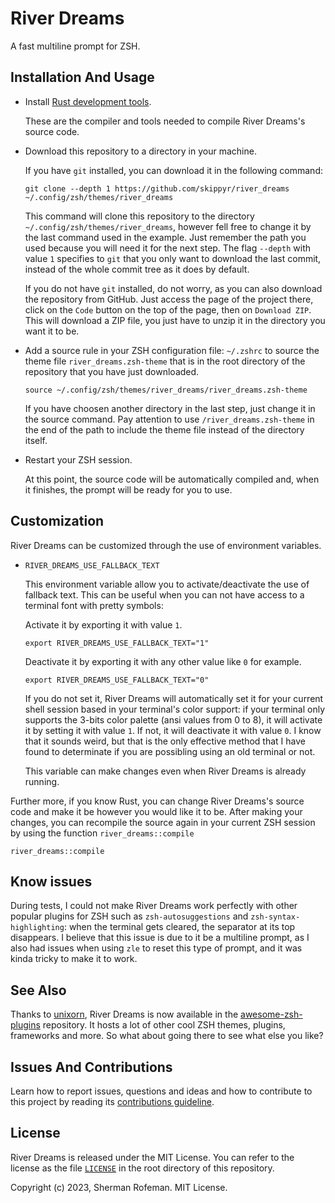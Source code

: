 <h1>River Dreams</h1>
	<p>A fast multiline prompt for ZSH.</p>
	<h2>Installation And Usage</h2>
		<ul>
			<li>Install <a href="https://www.rust-lang.org/">Rust development tools</a>.</li>
			<p>These are the compiler and tools needed to compile River Dreams's source code.</p>
			<li>Download this repository to a directory in your machine.</li>
			<p>If you have <code>git</code> installed, you can download it in the following command:</p>
			<pre><code>git clone --depth 1 https://github.com/skippyr/river_dreams ~/.config/zsh/themes/river_dreams</code></pre>
			<p>This command will clone this repository to the directory <code>~/.config/zsh/themes/river_dreams</code>, however fell free to change it by the last command used in the example. Just remember the path you used because you will need it for the next step. The flag <code>--depth</code> with value <code>1</code> specifies to <code>git</code> that you only want to download the last commit, instead of the whole commit tree as it does by default.</p>
			<p>If you do not have <code>git</code> installed, do not worry, as you can also download the repository from GitHub. Just access the page of the project there, click on the <code>Code</code> button on the top of the page, then on <code>Download ZIP</code>. This will download a ZIP file, you just have to unzip it in the directory you want it to be.</p>
			<li>Add a source rule in your ZSH configuration file: <code>~/.zshrc</code> to source the theme file <code>river_dreams.zsh-theme</code> that is in the root directory of the repository that you have just downloaded.</li>
			<pre><code>source ~/.config/zsh/themes/river_dreams/river_dreams.zsh-theme</code></pre>
			<p>If you have choosen another directory in the last step, just change it in the source command. Pay attention to use <code>/river_dreams.zsh-theme</code> in the end of the path to include the theme file instead of the directory itself.</p>
			<li>Restart your ZSH session.</li>
			<p>At this point, the source code will be automatically compiled and, when it finishes, the prompt will be ready for you to use.</p>
		</ul>
	<h2>Customization</h2>
		<p>River Dreams can be customized through the use of environment variables.</p>
		<ul>
			<li><code>RIVER_DREAMS_USE_FALLBACK_TEXT</code></li>
			<p>This environment variable allow you to activate/deactivate the use of fallback text. This can be useful when you can not have access to a terminal font with pretty symbols:</p>
			<p>Activate it by exporting it with value <code>1</code>.</p>
			<pre><code>export RIVER_DREAMS_USE_FALLBACK_TEXT="1"</code></pre>
			<p>Deactivate it by exporting it with any other value like <code>0</code> for example.</p>
			<pre><code>export RIVER_DREAMS_USE_FALLBACK_TEXT="0"</code></pre>
			<p>If you do not set it, River Dreams will automatically set it for your current shell session based in your terminal's color support: if your terminal only supports the 3-bits color palette (ansi values from 0 to 8), it will activate it by setting it with value <code>1</code>. If not, it will deactivate it with value <code>0</code>. I know that it sounds weird, but that is the only effective method that I have found to determinate if you are possibling using an old terminal or not.</p>
			<p>This variable can make changes even when River Dreams is already running.</p>
		</ul>
		<p>Further more, if you know Rust, you can change River Dreams's source code and make it be however you would like it to be. After making your changes, you can recompile the source again in your current ZSH session by using the function <code>river_dreams::compile</code></p>
		<pre><code>river_dreams::compile</code></pre>
	<h2>Know issues</h2>
		<p>During tests, I could not make River Dreams work perfectly with other popular plugins for ZSH such as <code>zsh-autosuggestions</code> and <code>zsh-syntax-highlighting</code>: when the terminal gets cleared, the separator at its top disappears. I believe that this issue is due to it be a multiline prompt, as I also had issues when using <code>zle</code> to reset this type of prompt, and it was kinda tricky to make it to work.</p>
	<h2>See Also</h2>
		<p>Thanks to <a href="https://github.com/unixorn">unixorn</a>, River Dreams is now available in the <a href="https://github.com/unixorn/awesome-zsh-plugins">awesome-zsh-plugins</a> repository. It hosts a lot of other cool ZSH themes, plugins, frameworks and more. So what about going there to see what else you like?</p>
	<h2>Issues And Contributions</h2>
		<p>Learn how to report issues, questions and ideas and how to contribute to this project by reading its <a href="https://skippyr.github.io/materials/pages/contributions_guideline.html">contributions guideline</a>.</p>
	<h2>License</h2>
		<p>River Dreams is released under the MIT License. You can refer to the license as the file <code><a href="https://github.com/skippyr/river_dreams/blob/main/LICENSE">LICENSE</a></code> in the root directory of this repository.</p>
		<p>Copyright (c) 2023, Sherman Rofeman. MIT License.</p>